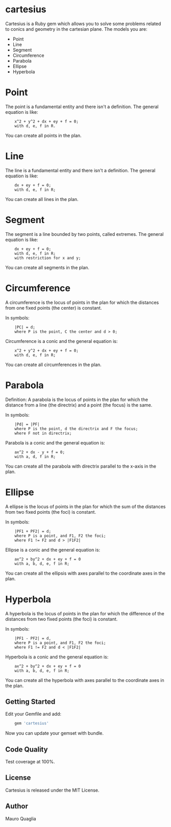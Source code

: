 # cartesius
Cartesius is a Ruby gem which allows you to solve some problems related to conics and geometry in the cartesian plane.
The models you are:
* Point
* Line
* Segment
* Circumference
* Parabola
* Ellipse
* Hyperbola

# Point
The point is a fundamental entity and there isn't a definition. 
The general equation is like:
```
    x^2 + y^2 + dx + ey + f = 0; 
    with d, e, f in R.
```
You can create all points in the plan.

# Line
The line is a fundamental entity and there isn't a definition. 
The general equation is like:
```
    dx + ey + f = 0;
    with d, e, f in R;
```
You can create all lines in the plan.

# Segment
The segment is a line bounded by two points, called extremes. 
The general equation is like:
```
    dx + ey + f = 0;
    with d, e, f in R;
    with restriction for x and y;
```
You can create all segments in the plan.

# Circumference
A circumference is the locus of points in the plan for which the distances from one fixed points (the center) is constant.

In symbols:
```
    |PC| = d;
    where P is the point, C the center and d > 0;
```

Circumference is a conic and the general equation is:
```
    x^2 + y^2 + dx + ey + f = 0;
    with d, e, f in R;
```

You can create all circumferences in the plan.

# Parabola
Definition:
A parabola is the locus of points in the plan for which the distance from a line (the directrix) and a point (the focus) is the same.

In symbols:
```
    |Pd| = |PF|
    where P is the point, d the directrix and F the focus;
    where F not in directrix;
```

Parabola is a conic and the general equation is:
```
    ax^2 + dx - y + f = 0;
    with a, d, f in R;
```
You can create all the parabola with directrix parallel to the x-axis in the plan.


# Ellipse
A ellipse is the locus of points in the plan for which the sum of the distances from two fixed points (the foci) is constant.

In symbols:
```
    |PF1 + PF2| = d;
    where P is a point, and F1, F2 the foci;
    where F1 != F2 and d > |F1F2|
```

Ellipse is a conic and the general equation is:
```
    ax^2 + by^2 + dx + ey + f = 0
    with a, b, d, e, f in R;
```

You can create all the ellipsis with axes parallel to the coordinate axes in the plan.


# Hyperbola
A hyperbola is the locus of points in the plan for which the difference of the distances from two fixed points (the foci) is constant.

In symbols:
```
    |PF1 - PF2| = d, 
    where P is a point, and F1, F2 the foci;
    where F1 != F2 and d < |F1F2|
```

Hyperbola is a conic and the general equation is:
```
    ax^2 + by^2 + dx + ey + f = 0
    with a, b, d, e, f in R;
```

You can create all the hyperbola with axes parallel to the coordinate axes in the plan. 


## Getting Started
Edit your Gemfile and add:
```ruby
    gem 'cartesius'
```
Now you can update your gemset with bundle.

## Code Quality
Test coverage at 100%.

## License
Cartesius is released under the MIT License.

## Author
Mauro Quaglia


    
